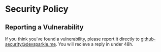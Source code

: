 # Security Policy

## Reporting a Vulnerability

If you think you've found a vulnerability, please report it directly to github-security@devsparkle.me. You will recieve a reply in under 48h.
